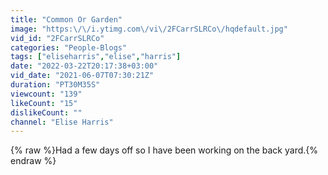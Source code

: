 ```yaml
---
title: "Common Or Garden"
image: "https:\/\/i.ytimg.com\/vi\/2FCarrSLRCo\/hqdefault.jpg"
vid_id: "2FCarrSLRCo"
categories: "People-Blogs"
tags: ["eliseharris","elise","harris"]
date: "2022-03-22T20:17:38+03:00"
vid_date: "2021-06-07T07:30:21Z"
duration: "PT30M35S"
viewcount: "139"
likeCount: "15"
dislikeCount: ""
channel: "Elise Harris"
---
```

{% raw %}Had a few days off so I have been working on the back yard.{% endraw %}
